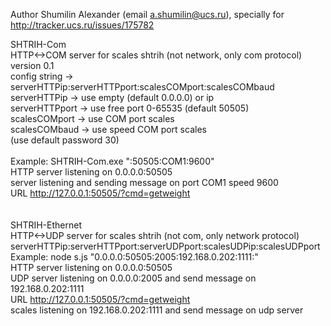 Author Shumilin Alexander (email a.shumilin@ucs.ru), specially for http://tracker.ucs.ru/issues/175782<br />

SHTRIH-Com<br />
HTTP<->COM server for scales shtrih (not network, only com protocol) version 0.1<br />
config string  -> serverHTTPip:serverHTTPport:scalesCOMport:scalesCOMbaud<br />
serverHTTPip   -> use empty (default 0.0.0.0) or ip<br />
serverHTTPport -> use free port 0-65535 (default 50505)<br />
scalesCOMport  -> use COM port scales<br />
scalesCOMbaud  -> use speed COM port scales<br />
(use default password 30)<br />
<br />
Example: SHTRIH-Com.exe ":50505:COM1:9600"<br />
HTTP server listening on 0.0.0.0:50505<br />
     server listening and sending message on port COM1 speed 9600<br />
URL  http://127.0.0.1:50505/?cmd=getweight<br /><br /><br />
SHTRIH-Ethernet<br />
HTTP<->UDP server for scales shtrih (not com, only network protocol)<br />
serverHTTPip:serverHTTPport:serverUDPport:scalesUDPip:scalesUDPport<br />
Example: node s.js "0.0.0.0:50505:2005:192.168.0.202:1111:"<br />
HTTP server listening on 0.0.0.0:50505<br />
UDP server listening on 0.0.0.0:2005 and send message on 192.168.0.202:1111<br />
URL http://127.0.0.1:50505/?cmd=getweight<br />
scales listening on 192.168.0.202:1111 and send message on udp server<br />